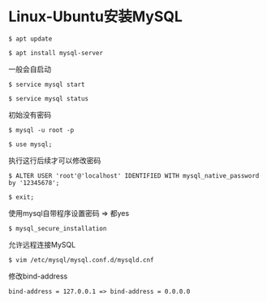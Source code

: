 # Linux-Ubuntu安装MySQL

`$ apt update`

`$ apt install mysql-server`

一般会自启动

`$ service mysql start`

`$ service mysql status`

初始没有密码

`$ mysql -u root -p`

`$ use mysql;`

执行这行后续才可以修改密码

`$ ALTER USER 'root'@'localhost' IDENTIFIED WITH mysql_native_password by '12345678';`

`$ exit;`

使用mysql自带程序设置密码 => 都yes

`$ mysql_secure_installation`

允许远程连接MySQL

`$ vim /etc/mysql/mysql.conf.d/mysqld.cnf`

修改bind-address

`bind-address = 127.0.0.1 => bind-address = 0.0.0.0`
